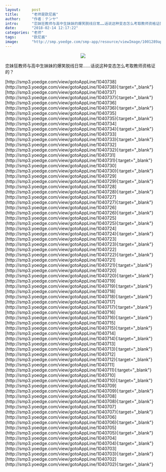 ```yaml
---
layout:     post
title:      "老师是欧尼酱"
author:     "作者：テンヤ"
intro:      "恋妹狂教师与高中生妹妹的爆笑脱线日常……话说这种变态怎么考取教师资格证的？"
date:       "2018-02-14 12:17:22"
categories: "老师"
tags:       "欧尼酱"
image:      "http://smp.yoedge.com/smp-app/resource/viewImage/1001289appline.png"
---
```

<div style="text-align: center">
<p><img src="http://smp.yoedge.com/smp-app/resource/viewImage/1001289appline.png"/></p>
</div>
<p class="post-meta">
<span>恋妹狂教师与高中生妹妹的爆笑脱线日常……话说这种变态怎么考取教师资格证的？</span>
</p>
[http://smp3.yoedge.com/view/gotoAppLine/1040738](http://smp3.yoedge.com/view/gotoAppLine/1040738){:target="_blank"}
[http://smp3.yoedge.com/view/gotoAppLine/1040737](http://smp3.yoedge.com/view/gotoAppLine/1040737){:target="_blank"}
[http://smp3.yoedge.com/view/gotoAppLine/1040736](http://smp3.yoedge.com/view/gotoAppLine/1040736){:target="_blank"}
[http://smp3.yoedge.com/view/gotoAppLine/1040735](http://smp3.yoedge.com/view/gotoAppLine/1040735){:target="_blank"}
[http://smp3.yoedge.com/view/gotoAppLine/1040734](http://smp3.yoedge.com/view/gotoAppLine/1040734){:target="_blank"}
[http://smp3.yoedge.com/view/gotoAppLine/1040733](http://smp3.yoedge.com/view/gotoAppLine/1040733){:target="_blank"}
[http://smp3.yoedge.com/view/gotoAppLine/1040732](http://smp3.yoedge.com/view/gotoAppLine/1040732){:target="_blank"}
[http://smp3.yoedge.com/view/gotoAppLine/1040731](http://smp3.yoedge.com/view/gotoAppLine/1040731){:target="_blank"}
[http://smp3.yoedge.com/view/gotoAppLine/1040730](http://smp3.yoedge.com/view/gotoAppLine/1040730){:target="_blank"}
[http://smp3.yoedge.com/view/gotoAppLine/1040729](http://smp3.yoedge.com/view/gotoAppLine/1040729){:target="_blank"}
[http://smp3.yoedge.com/view/gotoAppLine/1040728](http://smp3.yoedge.com/view/gotoAppLine/1040728){:target="_blank"}
[http://smp3.yoedge.com/view/gotoAppLine/1040727](http://smp3.yoedge.com/view/gotoAppLine/1040727){:target="_blank"}
[http://smp3.yoedge.com/view/gotoAppLine/1040726](http://smp3.yoedge.com/view/gotoAppLine/1040726){:target="_blank"}
[http://smp3.yoedge.com/view/gotoAppLine/1040725](http://smp3.yoedge.com/view/gotoAppLine/1040725){:target="_blank"}
[http://smp3.yoedge.com/view/gotoAppLine/1040724](http://smp3.yoedge.com/view/gotoAppLine/1040724){:target="_blank"}
[http://smp3.yoedge.com/view/gotoAppLine/1040723](http://smp3.yoedge.com/view/gotoAppLine/1040723){:target="_blank"}
[http://smp3.yoedge.com/view/gotoAppLine/1040722](http://smp3.yoedge.com/view/gotoAppLine/1040722){:target="_blank"}
[http://smp3.yoedge.com/view/gotoAppLine/1040721](http://smp3.yoedge.com/view/gotoAppLine/1040721){:target="_blank"}
[http://smp3.yoedge.com/view/gotoAppLine/1040720](http://smp3.yoedge.com/view/gotoAppLine/1040720){:target="_blank"}
[http://smp3.yoedge.com/view/gotoAppLine/1040719](http://smp3.yoedge.com/view/gotoAppLine/1040719){:target="_blank"}
[http://smp3.yoedge.com/view/gotoAppLine/1040718](http://smp3.yoedge.com/view/gotoAppLine/1040718){:target="_blank"}
[http://smp3.yoedge.com/view/gotoAppLine/1040717](http://smp3.yoedge.com/view/gotoAppLine/1040717){:target="_blank"}
[http://smp3.yoedge.com/view/gotoAppLine/1040716](http://smp3.yoedge.com/view/gotoAppLine/1040716){:target="_blank"}
[http://smp3.yoedge.com/view/gotoAppLine/1040715](http://smp3.yoedge.com/view/gotoAppLine/1040715){:target="_blank"}
[http://smp3.yoedge.com/view/gotoAppLine/1040714](http://smp3.yoedge.com/view/gotoAppLine/1040714){:target="_blank"}
[http://smp3.yoedge.com/view/gotoAppLine/1040713](http://smp3.yoedge.com/view/gotoAppLine/1040713){:target="_blank"}
[http://smp3.yoedge.com/view/gotoAppLine/1040712](http://smp3.yoedge.com/view/gotoAppLine/1040712){:target="_blank"}
[http://smp3.yoedge.com/view/gotoAppLine/1040711](http://smp3.yoedge.com/view/gotoAppLine/1040711){:target="_blank"}
[http://smp3.yoedge.com/view/gotoAppLine/1040710](http://smp3.yoedge.com/view/gotoAppLine/1040710){:target="_blank"}
[http://smp3.yoedge.com/view/gotoAppLine/1040709](http://smp3.yoedge.com/view/gotoAppLine/1040709){:target="_blank"}
[http://smp3.yoedge.com/view/gotoAppLine/1040708](http://smp3.yoedge.com/view/gotoAppLine/1040708){:target="_blank"}
[http://smp3.yoedge.com/view/gotoAppLine/1040707](http://smp3.yoedge.com/view/gotoAppLine/1040707){:target="_blank"}
[http://smp3.yoedge.com/view/gotoAppLine/1040706](http://smp3.yoedge.com/view/gotoAppLine/1040706){:target="_blank"}
[http://smp3.yoedge.com/view/gotoAppLine/1040705](http://smp3.yoedge.com/view/gotoAppLine/1040705){:target="_blank"}
[http://smp3.yoedge.com/view/gotoAppLine/1040704](http://smp3.yoedge.com/view/gotoAppLine/1040704){:target="_blank"}
[http://smp3.yoedge.com/view/gotoAppLine/1040703](http://smp3.yoedge.com/view/gotoAppLine/1040703){:target="_blank"}
[http://smp3.yoedge.com/view/gotoAppLine/1040702](http://smp3.yoedge.com/view/gotoAppLine/1040702){:target="_blank"}


